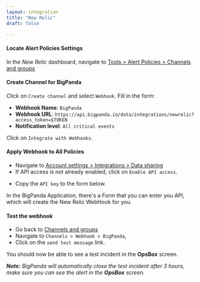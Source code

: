 ```yaml
---
layout: integration 
title: "New Relic"
draft: false

---
```

#### Locate Alert Policies Settings
In the *New Relic* dashboard, navigate to [Tools > Alert Policies > Channels and groups](https://rpm.newrelic.com/notification_channels)

<!-- section-separator -->

#### Create Channel for BigPanda
Click on `Create channel` and select `Webhook`. Fill in the form:

* **Webhook Name**: `BigPanda`
* **Webhook URL**: `https://api.bigpanda.io/data/integrations/newrelic?access_token=$TOKEN`
* **Notification level**: `All critical events`

Click on `Integrate with Webhooks`.

<!-- section-separator -->

#### Apply Webhook to All Policies

* Navigate to [Account settings > Integrations > Data sharing](https://rpm.newrelic.com/integrations?page=data_sharing)
* If API access is not already enabled, click on `Enable API access`.
<!-- app-only-start -->
* Copy the `API key` to the form below.

<!-- include 'integrations/newrelic/newrelic' -->
<!-- app-only-end -->
<!-- docs-only-start -->

In the BigPanda Application, there's a Form that you can enter you API, which will create the New Relic WebHook for you.

<!-- docs-only-end -->

<!-- section-separator -->

#### Test the webhook

* Go back to [Channels and groups](https://rpm.newrelic.com/notification_channels)
* Navigate to `Channels > Webhook > BigPanda`, 
* Click on the `send test message` link.

You should now be able to see a test incident in the **OpsBox** screen.

_**Note:** BigPanda will automatically close the test incident after 3 hours, make sure you can see the alert in the **OpsBox** screen._

